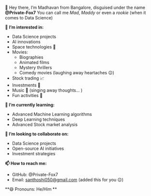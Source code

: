 👋 Hey there, I’m Madhavan from Bangalore, disguised under the name **@Private-Fox7** 
      You can call me _Mad_, _Maddy_ or even a _rookie_ (when it comes to Data Science) 


👀 **I’m interested in:**
  - Data Science projects 
  - AI innovations 
  - Space technologies 🚀
- Movies: 
  - Biographies 
  - Animated films 
  - Mystery thrillers 
  - Comedy movies (laughing away heartaches 😉)
- Stock trading 📈
- Investments 💸
- Music 🎵 (singing away thoughts... )
- Fun activities 🎉
  
**🌱 I’m currently learning:**
- Advanced Machine Learning algorithms 
- Deep Learning techniques 
- Advanced Stock market analysis 

**💞 I’m looking to collaborate on:**
- Data Science projects 
- Open-source AI initiatives 
- Investment strategies   


**📫 How to reach me:**
- GitHub: @Private-Fox7 
- Email: santhoshj050@gmail.com (added this for you 😉)

  
**😄 Pronouns: He/Him **


